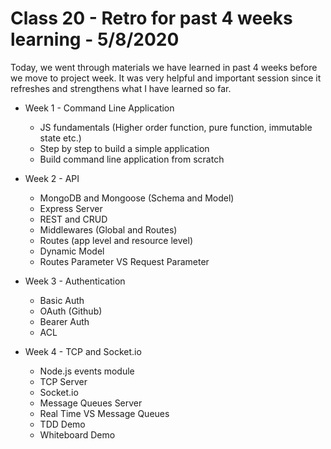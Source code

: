 # Class 20 - Retro for past 4 weeks learning - 5/8/2020

Today, we went through materials we have learned in past 4 weeks before we move to project week. It was very helpful and important session since it refreshes and strengthens what I have learned so far. 

* Week 1 - Command Line Application
  * JS fundamentals (Higher order function, pure function, immutable state etc.)
  * Step by step to build a simple application
  * Build command line application from scratch

* Week 2 - API
  * MongoDB and Mongoose (Schema and Model)
  * Express Server
  * REST and CRUD
  * Middlewares (Global and Routes)
  * Routes (app level and resource level)
  * Dynamic Model
  * Routes Parameter VS Request Parameter

* Week 3 - Authentication
  * Basic Auth
  * OAuth (Github)
  * Bearer Auth
  * ACL

* Week 4 - TCP and Socket.io
  * Node.js events module
  * TCP Server
  * Socket.io
  * Message Queues Server
  * Real Time VS Message Queues
  * TDD Demo
  * Whiteboard Demo
